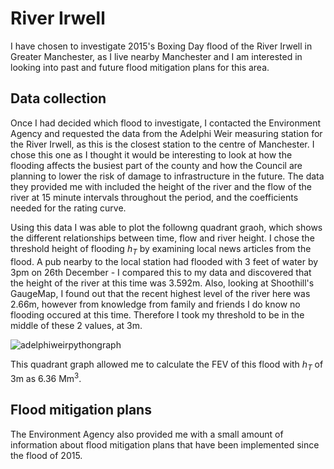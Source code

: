 # River Irwell 
I have chosen to investigate 2015's Boxing Day flood of the River Irwell in Greater Manchester, as I live nearby Manchester and I am interested in looking into past and future flood mitigation plans for this area.

## Data collection
Once I had decided which flood to investigate, I contacted the Environment Agency and requested the data from the Adelphi Weir measuring station for the River Irwell, as this is the closest station to the centre of Manchester. I chose this one as I thought it would be interesting to look at how the flooding affects the busiest part of the county and how the Council are planning to lower the risk of damage to infrastructure in the future. The data they provided me with included the height of the river and the flow of the river at 15 minute intervals throughout the period, and the coefficients needed for the rating curve. 

Using this data I was able to plot the followng quadrant graoh, which shows the different relationships between time, flow and river height. I chose the threshold height of flooding *h<sub>T</sub>* by examining local news articles from the flood. A pub nearby to the local station had flooded with 3 feet of water by 3pm on 26th December - I compared this to my data and discovered that the height of the river at this time was 3.592m. Also, looking at Shoothill's GaugeMap, I found out that the recent highest level of the river here was 2.66m, however from knowledge from family and friends I do know no flooding occured at this time. Therefore I took my threshold to be in the middle of these 2 values, at 3m.

![adelphiweirpythongraph](https://github.com/Rivers-Project-2018/River-Irwell-Mary-Saunders/blob/master/adelphiweirpythongraph.png)

This quadrant graph allowed me to calculate the FEV of this flood with *h<sub>T</sub>* of 3m as 6.36 Mm<sup>3</sup>.

## Flood mitigation plans
The Environment Agency also provided me with a small amount of information about flood mitigation plans that have been implemented since the flood of 2015. 

